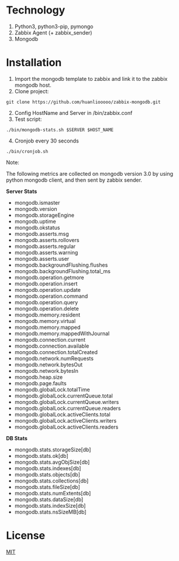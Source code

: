 # Technology

1. Python3, python3-pip, pymongo
2. Zabbix Agent (+ zabbix_sender)
3. Mongodb

# Installation

1. Import the mongodb template to zabbix and link it to the zabbix mongodb host.
2. Clone project:

```
git clone https://github.com/huanliooooo/zabbix-mongodb.git
```

2. Config HostName and Server in /bin/zabbix.conf
3. Test script:

```
./bin/mongodb-stats.sh $SERVER $HOST_NAME
```

4. Cronjob every 30 seconds

```
./bin/cronjob.sh
```

Note:

The following metrics are collected on mongodb version 3.0 by using python mongodb client, and then sent by zabbix sender.

**Server Stats**

- mongodb.ismaster
- mongodb.version
- mongodb.storageEngine
- mongodb.uptime
- mongodb.okstatus
- mongodb.asserts.msg
- mongodb.asserts.rollovers
- mongodb.asserts.regular
- mongodb.asserts.warning
- mongodb.asserts.user
- mongodb.backgroundFlushing.flushes
- mongodb.backgroundFlushing.total_ms
- mongodb.operation.getmore
- mongodb.operation.insert
- mongodb.operation.update
- mongodb.operation.command
- mongodb.operation.query
- mongodb.operation.delete
- mongodb.memory.resident
- mongodb.memory.virtual
- mongodb.memory.mapped
- mongodb.memory.mappedWithJournal
- mongodb.connection.current
- mongodb.connection.available
- mongodb.connection.totalCreated
- mongodb.network.numRequests
- mongodb.network.bytesOut
- mongodb.network.bytesIn
- mongodb.heap.size
- mongodb.page.faults
- mongodb.globalLock.totalTime
- mongodb.globalLock.currentQueue.total
- mongodb.globalLock.currentQueue.writers
- mongodb.globalLock.currentQueue.readers
- mongodb.globalLock.activeClients.total
- mongodb.globalLock.activeClients.writers
- mongodb.globalLock.activeClients.readers

**DB Stats**

- mongodb.stats.storageSize[db]
- mongodb.stats.ok[db]
- mongodb.stats.avgObjSize[db]
- mongodb.stats.indexes[db]
- mongodb.stats.objects[db]
- mongodb.stats.collections[db]
- mongodb.stats.fileSize[db]
- mongodb.stats.numExtents[db]
- mongodb.stats.dataSize[db]
- mongodb.stats.indexSize[db]
- mongodb.stats.nsSizeMB[db]

# License

[MIT](/LICENSE.md)
